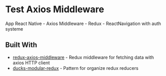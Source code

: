 # Test Axios Middleware

App React Native - Axios Middleware - Redux - ReactNavigation with auth systeme


## Built With

* [redux-axios-middleware](https://github.com/svrcekmichal/redux-axios-middleware) - Redux middleware for fetching data with axios HTTP client
* [ducks-modular-redux](https://github.com/erikras/ducks-modular-redux) -  Pattern for organize redux reducers

